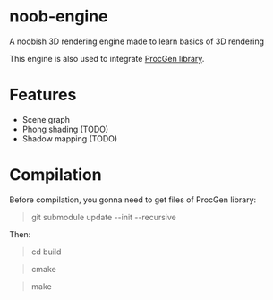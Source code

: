 # noob-engine
A noobish 3D rendering engine made to learn basics of 3D rendering

This engine is also used to integrate [ProcGen library](https://github.com/Romop5/procgen/).

# Features
* Scene graph
* Phong shading (TODO)
* Shadow mapping (TODO)
# Compilation
Before compilation, you gonna need to get files of ProcGen library:
> git submodule update --init --recursive

Then:
> cd build

> cmake 

> make
